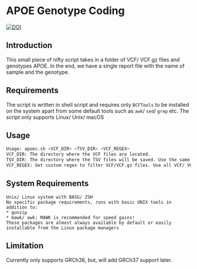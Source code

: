 # APOE Genotype Coding #

[![DOI](https://zenodo.org/badge/583294262.svg)](https://zenodo.org/doi/10.5281/zenodo.13837763)

## Introduction ##

This small piece of nifty script takes in a folder of VCF/ VCF.gz files and genotypes APOE. In the end, we have a single report file with the name of sample and the genotype.

## Requirements ##

The script is written in shell script and requires only `BCFTools` to be installed on the system apart from some default tools such as `awk`/ `sed`/ `grep` etc.
The script only supports Linux/ Unix/ macOS

## Usage ###

```bash
Usage: apoec.sh <VCF_DIR> <TSV_DIR> <VCF_REGEX>
VCF_DIR: The directory where the VCF files are located.
TSV_DIR: The directory where the TSV files will be saved. Use the same directory as VCF_DIR if not specified.
VCF_REGEX: Get custom regex to filter VCF/VCF.gz files. Use all VCF/ VCF.gz files if not specified.
```
## System Requirements ##

```text
Unix/ Linux system with BASG/ ZSH
No specific package requirements, runs with basic UNIX tools in addition to:
* gunzip
* mawk/ awk: MAWK is recommended for speed gains!
These packages are almost always available by default or easily installable from the Linux package managers
```


## Limitation ##

Currently only supports GRCh38, but, will add GRCh37 support later.
